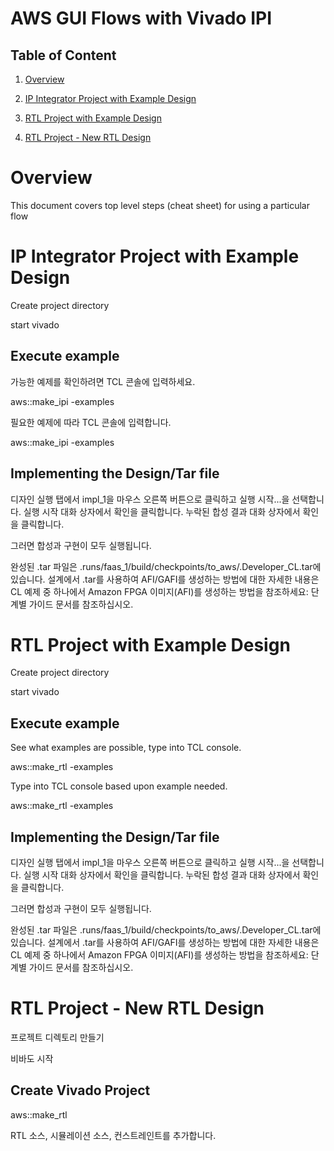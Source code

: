 # AWS GUI Flows with Vivado IPI

## Table of Content

1. [Overview](#overview)

2. [IP Integrator Project with Example Design](#ipiprojex)

3. [RTL Project with Example Design](#rtlprojex)

4. [RTL Project - New RTL Design](#rtlnew)



<a name="overview"></a>
# Overview  

This document covers top level steps (cheat sheet) for using a particular flow


<a name="ipiprojex"></a>
# IP Integrator Project with Example Design

Create project directory

start vivado

## Execute example
가능한 예제를 확인하려면 TCL 콘솔에 입력하세요.

aws::make\_ipi -examples

필요한 예제에 따라 TCL 콘솔에 입력합니다.

aws::make\_ipi -examples <example requested>

## Implementing the Design/Tar file

디자인 실행 탭에서 impl\_1을 마우스 오른쪽 버튼으로 클릭하고 실행 시작...을 선택합니다. 실행 시작 대화 상자에서 확인을 클릭합니다.  누락된 합성 결과 대화 상자에서 확인을 클릭합니다.

그러면 합성과 구현이 모두 실행됩니다.

완성된 .tar 파일은 <project>.runs/faas\_1/build/checkpoints/to\_aws/<timestamp>.Developer\_CL.tar에 있습니다. 설계에서 .tar를 사용하여 AFI/GAFI를 생성하는 방법에 대한 자세한 내용은 CL 예제 중 하나에서 Amazon FPGA 이미지(AFI)를 생성하는 방법을 참조하세요: 단계별 가이드 문서를 참조하십시오.

<a name="rtlprojex"></a>
# RTL Project with Example Design

Create project directory

start vivado

## Execute example
See what examples are possible, type into TCL console.

aws::make\_rtl -examples

Type into TCL console based upon example needed.

aws::make\_rtl -examples <example requested>

## Implementing the Design/Tar file

디자인 실행 탭에서 impl\_1을 마우스 오른쪽 버튼으로 클릭하고 실행 시작...을 선택합니다. 실행 시작 대화 상자에서 확인을 클릭합니다.  누락된 합성 결과 대화 상자에서 확인을 클릭합니다.

그러면 합성과 구현이 모두 실행됩니다.

완성된 .tar 파일은 <project>.runs/faas\_1/build/checkpoints/to\_aws/<timestamp>.Developer\_CL.tar에 있습니다. 설계에서 .tar를 사용하여 AFI/GAFI를 생성하는 방법에 대한 자세한 내용은 CL 예제 중 하나에서 Amazon FPGA 이미지(AFI)를 생성하는 방법을 참조하세요: 단계별 가이드 문서를 참조하십시오.

<a name="rtlnew"></a>
# RTL Project - New RTL Design

프로젝트 디렉토리 만들기

비바도 시작

## Create Vivado Project
aws::make\_rtl

RTL 소스, 시뮬레이션 소스, 컨스트레인트를 추가합니다.



